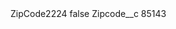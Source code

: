 <?xml version="1.0" encoding="UTF-8"?>
<CustomMetadata xmlns="http://soap.sforce.com/2006/04/metadata" xmlns:xsi="http://www.w3.org/2001/XMLSchema-instance" xmlns:xsd="http://www.w3.org/2001/XMLSchema">
    <label>ZipCode2224</label>
    <protected>false</protected>
    <values>
        <field>Zipcode__c</field>
        <value xsi:type="xsd:string">85143</value>
    </values>
</CustomMetadata>
